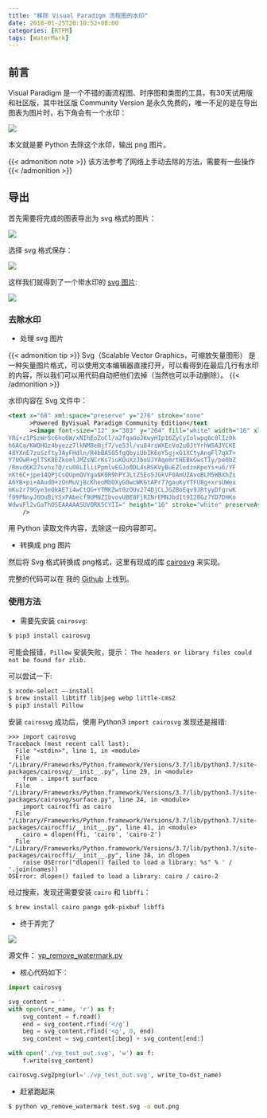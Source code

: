 ```yaml
---
title: "移除 Visual Paradigm 流程图的水印"
date: 2018-01-25T20:10:52+08:00
categories: [RTFM]
tags: [WaterMark]
---
```


## 前言

Visual Paradigm 是一个不错的画流程图、时序图和类图的工具，有30天试用版和社区版，其中社区版 Community Version 是永久免费的，唯一不足的是在导出图表为图片时，右下角会有一个水印：

![](https://fangr-cc-image.oss-cn-beijing.aliyuncs.com/18-8-16/46295044.jpg)

本文就是要 Python 去除这个水印，输出 png 图片。

<!--more-->

{{< admonition note >}}
该方法参考了网络上手动去除的方法，需要有一些操作
{{< /admonition >}}

## 导出

首先需要将完成的图表导出为 svg 格式的图片：

![](https://fangr-cc-image.oss-cn-beijing.aliyuncs.com/18-8-16/20666066.jpg)

选择 svg 格式保存：

![](https://fangr-cc-image.oss-cn-beijing.aliyuncs.com/18-8-16/26387925.jpg)

这样我们就得到了一个带水印的 [svg 图片](https://fangr-cc-image.oss-cn-beijing.aliyuncs.com/18-8-16/vp_test.svg):

![](https://fangr-cc-image.oss-cn-beijing.aliyuncs.com/18-8-16/vp_test.svg)

### 去除水印

* 处理 svg 图片

{{< admonition tip >}}
Svg（Scalable Vector Graphics，可缩放矢量图形） 是一种矢量图片格式，可以使用文本编辑器直接打开，可以看得到在最后几行有水印的内容，所以我们可以用代码自动把他们去掉（当然也可以手动删除）。
{{< /admonition >}}

水印内容在 Svg 文件中：

```xml
<text x="68" xml:space="preserve" y="276" stroke="none"
      >Powered ByVisual Paradigm Community Edition</text
      ><image font-size="12" x="303" y="264" fill="white" width="16" xlink:href="data:image/png;base64,iVBORw0KGgoAAAANSUhEUgAAABAAAAAQCAYAAAAf8/9hAAABvklEQVR42o1TPUgC
YRi+z1PSzWrSc6ho6W/xNIhEoZoCl/a2fqaGoJKwyHIp16ZyCyIolwpq6c8lIz0h
h6ACa/KWOHGz4byezz7lkNM8eHjf7/ve53l/vu84rsWXEcVo2uOJtYrhW5A3YCKE
48YXnE7zoSzfty3AyFHdln/R4bBA5O5fgQbyiUbIK6oY5gjxG1XCtyAngFl7qXT+
Y7UOwR+glTSK8EZkomlJMZsNCrKs7iuKOuXzJboUJYAqemrtHEBkGwsTIy/pe0bZ
/Rmvd6K27svnx7Q/cu08LIliiPpmlvEGJo0DL4sRSKVyBuEZledznKpeYs+u6/YF
nKt6C+jpe14QPjCsQUpmQVYgaNK0R9hPYJLtZ5Eo5JGkVF0AmUZAvoBLM5WBXhZs
A6YB+pi+AAudD+zOnMuVjBcKheoMbOXyG0wcWKGtAPr77gauKyYTFU8g+xrsUWex
mKu2r79Gye3eQkAE7i4wCtQG+YTMKZwt0zOUv274DjCLJGZBoEqv9JRtyyDfgrwK
f09PNnyJ6OuBiYSxPAbecf9UMNZIbvovUBE8FjRINrEMNJbd1t9I28Gz7YD7DHKo
WdwvFl2vGaThOSEAAAAASUVORK5CYII=" height="16" stroke="white" preserveAspectRatio="none"
    />
```

用 Python 读取文件内容，去除这一段内容即可。

* 转换成 png 图片

然后将 Svg 格式转换成 png格式，这里有现成的库 [cairosvg](http://cairosvg.org/) 来实现。

完整的代码可以在 我的 [Github]() 上找到。

### 使用方法

* 需要先安装 `cairosvg`:

``` bash
$ pip3 install cairosvg
```

可能会报错，`Pillow` 安装失败，提示：
`The headers or library files could not be found for zlib.`

可以尝试一下:
``` bash
$ xcode-select —-install
$ brew install libtiff libjpeg webp little-cms2
$ pip3 install Pillow
```

安装 `cairosvg` 成功后，使用 Python3 `import cairosvg` 发现还是报错:
```
>>> import cairosvg
Traceback (most recent call last):
  File "<stdin>", line 1, in <module>
  File "/Library/Frameworks/Python.framework/Versions/3.7/lib/python3.7/site-packages/cairosvg/__init__.py", line 29, in <module>
    from . import surface
  File "/Library/Frameworks/Python.framework/Versions/3.7/lib/python3.7/site-packages/cairosvg/surface.py", line 24, in <module>
    import cairocffi as cairo
  File "/Library/Frameworks/Python.framework/Versions/3.7/lib/python3.7/site-packages/cairocffi/__init__.py", line 41, in <module>
    cairo = dlopen(ffi, 'cairo', 'cairo-2')
  File "/Library/Frameworks/Python.framework/Versions/3.7/lib/python3.7/site-packages/cairocffi/__init__.py", line 38, in dlopen
    raise OSError("dlopen() failed to load a library: %s" % ' / '.join(names))
OSError: dlopen() failed to load a library: cairo / cairo-2
```

经过搜索，发现还需要安装 `cairo` 和 `libffi`：
``` bash
$ brew install cairo pango gdk-pixbuf libffi
```

* 终于弄完了

![](https://fangr-cc-image.oss-cn-beijing.aliyuncs.com/18-8-16/49384223.jpg)

源文件：
[vp_remove_watermark.py](https://github.com/FongRay/PyTools/blob/master/vp_remove_watermark.py)


* 核心代码如下：
``` python
import cairosvg

svg_content = ''
with open(src_name, 'r') as f:
    svg_content = f.read()
    end = svg_content.rfind('</g')
    beg = svg_content.rfind('<g', 0, end)
    svg_content = svg_content[:beg] + svg_content[end:]

with open('./vp_test_out.svg', 'w') as f:
    f.write(svg_content)

cairosvg.svg2png(url='./vp_test_out.svg', write_to=dst_name)
```

* 赶紧跑起来

```bash
$ python vp_remove_watermark test.svg -o out.png
```


